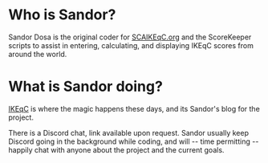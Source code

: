# Who is Sandor?
Sandor Dosa is the original coder for [SCAIKEqC.org](http://scaikeqc.org) and the ScoreKeeper scripts to assist in entering, calculating, and displaying IKEqC scores from around the world.

# What is Sandor doing?
[IKEqC](https://sandordosa.github.io/ikeqc/) is where the magic happens these days, and its Sandor's blog for the project.

There is a Discord chat, link available upon request.  Sandor usually keep Discord going in the background while coding, and will -- time permitting -- happily chat with anyone about the project and the current goals.
